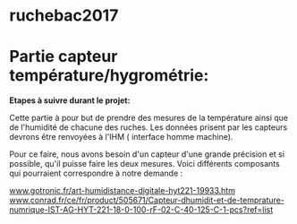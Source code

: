# ruchebac2017 

# Partie capteur température/hygrométrie:
<b> Etapes à suivre durant le projet: </b> </p>
</p>
Cette partie à pour but de prendre des mesures de la température ainsi que de l'humidité de chacune des ruches.
Les données prisent par les capteurs devrons être renvoyées à l'IHM ( interface homme machine).</p>
Pour ce faire, nous avons besoin d'un capteur d'une grande précision et si possible, qu'il puisse faire les deux mesures.
Voici différents composants qui pourraient correspondre à notre demande :</p>

www.gotronic.fr/art-humidistance-digitale-hyt221-19933.htm
www.conrad.fr/ce/fr/product/505671/Capteur-dhumidit-et-de-temprature-numrique-IST-AG-HYT-221-18-0-100-rF-02-C-40-125-C-1-pcs?ref=list

